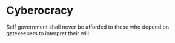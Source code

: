 # Cyberocracy

Self government shall never be afforded to those who depend on gatekeepers to interpret their will.
